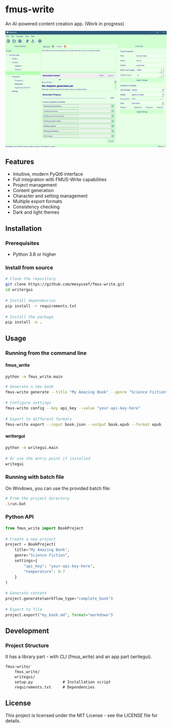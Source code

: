# fmus-write

An AI-powered content creation app.
(Work in progress)

![Main Application](images/app-v2.png)

## Features

- Intuitive, modern PyQt6 interface
- Full integration with FMUS-Write capabilities
- Project management
- Content generation
- Character and setting management
- Multiple export formats
- Consistency checking
- Dark and light themes

## Installation

### Prerequisites

- Python 3.8 or higher

### Install from source

```bash
# Clone the repository
git clone https://github.com/mexyusef/fmus-write.git
cd writergui

# Install dependencies
pip install -r requirements.txt

# Install the package
pip install -e .
```

## Usage

### Running from the command line

#### fmus_write

```bash
python -m fmus_write.main
```

```bash
# Generate a new book
fmus-write generate --title "My Amazing Book" --genre "Science Fiction" --output book.md

# Configure settings
fmus-write config --key api_key --value "your-api-key-here"

# Export to different formats
fmus-write export --input book.json --output book.epub --format epub
```

#### writergui

```bash
python -m writegui.main

# Or use the entry point if installed
writegui
```

### Running with batch file

On Windows, you can use the provided batch file:

```bash
# From the project directory
.\run.bat
```

### Python API
```python
from fmus_write import BookProject

# Create a new project
project = BookProject(
    title="My Amazing Book",
    genre="Science Fiction",
    settings={
        "api_key": "your-api-key-here",
        "temperature": 0.7
    }
)

# Generate content
project.generate(workflow_type="complete_book")

# Export to file
project.export("my_book.md", format="markdown")
```

## Development

### Project Structure

It has a library part - with CLI (fmus_write) and an app part (writegui).
```
fmus-write/
    fmus_write/
    writegui/
    setup.py             # Installation script
    requirements.txt     # Dependencies
```

## License

This project is licensed under the MIT License - see the LICENSE file for details.
